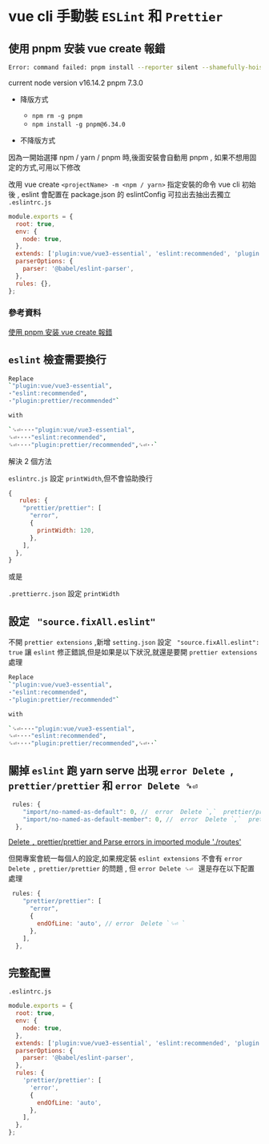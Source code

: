 # vue cli 手動裝 `ESLint` 和 `Prettier`

## 使用 pnpm 安装 vue create 報錯

```sh
Error: command failed: pnpm install --reporter silent --shamefully-hoist
```

current node version v16.14.2 pnpm 7.3.0

- 降版方式

  - `npm rm -g pnpm`
  - `npm install -g pnpm@6.34.0`

- 不降版方式

因為一開始選擇 npm / yarn / pnpm 時,後面安裝會自動用 pnpm , 如果不想用固定的方式,可用以下修改

改用 vue create `<projectName> -m <npm / yarn>` 指定安裝的命令
vue cli 初始後 , eslint 會配置在 package.json 的 eslintConfig 可拉出去抽出去獨立 `.eslintrc.js`

```javascript
module.exports = {
  root: true,
  env: {
    node: true,
  },
  extends: ['plugin:vue/vue3-essential', 'eslint:recommended', 'plugin:prettier/recommended'],
  parserOptions: {
    parser: '@babel/eslint-parser',
  },
  rules: {},
};
```

### 參考資料

[使用 pnpm 安装 vue create 報錯](https://github.com/vuejs/vue-cli/issues/7284)

## `eslint` 檢查需要換行

```sh
Replace
`"plugin:vue/vue3-essential",
·"eslint:recommended",
·"plugin:prettier/recommended"`

with

`␍⏎····"plugin:vue/vue3-essential",
␍⏎····"eslint:recommended",
␍⏎····"plugin:prettier/recommended",␍⏎··`
```

解決 2 個方法

`eslintrc.js` 設定 `printWidth`,但不會協助換行

```javascript
{
   rules: {
    "prettier/prettier": [
      "error",
      {
        printWidth: 120,
      },
    ],
  },
}
```

或是

`.prettierrc.json` 設定 `printWidth`

## 設定 ` "source.fixAll.eslint"`

不開 `prettier extensions` ,新增 `setting.json` 設定 ` "source.fixAll.eslint": true` 讓 `eslint` 修正錯誤,但是如果是以下狀況,就還是要開 `prettier extensions` 處理

```sh
Replace
`"plugin:vue/vue3-essential",
·"eslint:recommended",
·"plugin:prettier/recommended"`

with

`␍⏎····"plugin:vue/vue3-essential",
␍⏎····"eslint:recommended",
␍⏎····"plugin:prettier/recommended",␍⏎··`
```

## 關掉 `eslint` 跑 yarn serve 出現 `error Delete `,` prettier/prettier` 和 `error Delete ␍⏎ `

```javascript
 rules: {
    "import/no-named-as-default": 0, //  error  Delete `,`  prettier/prettier
    "import/no-named-as-default-member": 0, //  error  Delete `,`  prettier/prettier
  },
```

[Delete `,` prettier/prettier and Parse errors in imported module './routes'](https://stackoverflow.com/questions/70646554/delete-prettier-prettier-and-parse-errors-in-imported-module-routes)

但開專案會統一每個人的設定,如果規定裝 `eslint extensions` 不會有 `error Delete `,` prettier/prettier` 的問題 , 但 `error Delete ␍⏎ ` 還是存在以下配置處理

```javascript
 rules: {
    "prettier/prettier": [
      "error",
      {
        endOfLine: 'auto', // error  Delete `␍⏎ `
      },
    ],
  },
```

## 完整配置

`.eslintrc.js`

```javascript
module.exports = {
  root: true,
  env: {
    node: true,
  },
  extends: ['plugin:vue/vue3-essential', 'eslint:recommended', 'plugin:prettier/recommended'],
  parserOptions: {
    parser: '@babel/eslint-parser',
  },
  rules: {
    'prettier/prettier': [
      'error',
      {
        endOfLine: 'auto',
      },
    ],
  },
};
```
